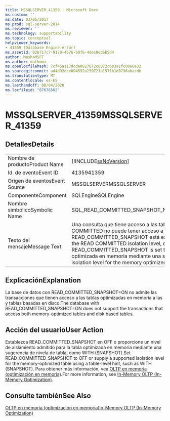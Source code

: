 ```yaml
---
title: MSSQLSERVER_41359 | Microsoft Docs
ms.custom: ''
ms.date: 03/06/2017
ms.prod: sql-server-2014
ms.reviewer: ''
ms.technology: supportability
ms.topic: conceptual
helpviewer_keywords:
- 41359 (Database Engine error)
ms.assetid: 02b717c7-9170-4676-b0f6-4dec9eb5b5d4
author: MashaMSFT
ms.author: mathoma
ms.openlocfilehash: 7cf45a117dcda0827672c6072c603a1fc0866a33
ms.sourcegitcommit: ad4d92dce894592a259721a1571b1d8736abacdb
ms.translationtype: MT
ms.contentlocale: es-ES
ms.lasthandoff: 08/04/2020
ms.locfileid: "87676502"
---
```

# <a name="mssqlserver_41359"></a><span data-ttu-id="14a42-102">MSSQLSERVER_41359</span><span class="sxs-lookup"><span data-stu-id="14a42-102">MSSQLSERVER_41359</span></span>
    
## <a name="details"></a><span data-ttu-id="14a42-103">Detalles</span><span class="sxs-lookup"><span data-stu-id="14a42-103">Details</span></span>  
  
|||  
|-|-|  
|<span data-ttu-id="14a42-104">Nombre de producto</span><span class="sxs-lookup"><span data-stu-id="14a42-104">Product Name</span></span>|[!INCLUDE[ssNoVersion](../../includes/ssnoversion-md.md)]|  
|<span data-ttu-id="14a42-105">Id. de evento</span><span class="sxs-lookup"><span data-stu-id="14a42-105">Event ID</span></span>|<span data-ttu-id="14a42-106">41359</span><span class="sxs-lookup"><span data-stu-id="14a42-106">41359</span></span>|  
|<span data-ttu-id="14a42-107">Origen de eventos</span><span class="sxs-lookup"><span data-stu-id="14a42-107">Event Source</span></span>|<span data-ttu-id="14a42-108">MSSQLSERVER</span><span class="sxs-lookup"><span data-stu-id="14a42-108">MSSQLSERVER</span></span>|  
|<span data-ttu-id="14a42-109">Componente</span><span class="sxs-lookup"><span data-stu-id="14a42-109">Component</span></span>|<span data-ttu-id="14a42-110">SQLEngine</span><span class="sxs-lookup"><span data-stu-id="14a42-110">SQLEngine</span></span>|  
|<span data-ttu-id="14a42-111">Nombre simbólico</span><span class="sxs-lookup"><span data-stu-id="14a42-111">Symbolic Name</span></span>|<span data-ttu-id="14a42-112">SQL_READ_COMMITTED_SNAPSHOT_NOT_SUPPORTED</span><span class="sxs-lookup"><span data-stu-id="14a42-112">SQL_READ_COMMITTED_SNAPSHOT_NOT_SUPPORTED</span></span>|  
|<span data-ttu-id="14a42-113">Texto del mensaje</span><span class="sxs-lookup"><span data-stu-id="14a42-113">Message Text</span></span>|<span data-ttu-id="14a42-114">Una consulta que tiene acceso a las tablas optimizadas en memoria con el nivel de aislamiento READ COMMITTED no puede tener acceso a las tablas basadas en disco cuando la opción de base de datos READ_COMMITTED_SNAPSHOT está establecida en ON.</span><span class="sxs-lookup"><span data-stu-id="14a42-114">A query that accesses memory optimized tables using the READ COMMITTED isolation level, cannot access disk based tables when the database option READ_COMMITTED_SNAPSHOT is set to ON.</span></span> <span data-ttu-id="14a42-115">Proporciona un nivel de aislamiento admitido para la tabla optimizada en memoria mediante una sugerencia de tabla, como WITH (SNAPSHOT).</span><span class="sxs-lookup"><span data-stu-id="14a42-115">Provide a supported isolation level for the memory optimized table using a table hint, such as WITH (SNAPSHOT).</span></span>|  
  
## <a name="explanation"></a><span data-ttu-id="14a42-116">Explicación</span><span class="sxs-lookup"><span data-stu-id="14a42-116">Explanation</span></span>  
 <span data-ttu-id="14a42-117">La base de datos con READ_COMMITTED_SNAPSHOT=ON no admite las transacciones que tienen acceso a las tablas optimizadas en memoria a las y tablas basadas en disco.</span><span class="sxs-lookup"><span data-stu-id="14a42-117">The database with READ_COMMITTED_SNAPSHOT=ON does not support the transactions that access both memory-optimized tables and disk based tables.</span></span>  
  
## <a name="user-action"></a><span data-ttu-id="14a42-118">Acción del usuario</span><span class="sxs-lookup"><span data-stu-id="14a42-118">User Action</span></span>  
 <span data-ttu-id="14a42-119">Establezca READ_COMMITTED_SNAPSHOT en OFF o proporcione un nivel de aislamiento admitido para la tabla optimizada en memoria mediante una sugerencia de nivela de tabla, como WITH (SNAPSHOT).</span><span class="sxs-lookup"><span data-stu-id="14a42-119">Set READ_COMMITTED_SNAPSHOT to OFF or supply a supported isolation level for the memory-optimized table using a table-level hint, such as WITH (SNAPSHOT).</span></span> <span data-ttu-id="14a42-120">Para obtener más información, vea [OLTP en memoria &#40;optimización en memoria&#41;](../in-memory-oltp/in-memory-oltp-in-memory-optimization.md).</span><span class="sxs-lookup"><span data-stu-id="14a42-120">For more information, see [In-Memory OLTP &#40;In-Memory Optimization&#41;](../in-memory-oltp/in-memory-oltp-in-memory-optimization.md).</span></span>  
  
## <a name="see-also"></a><span data-ttu-id="14a42-121">Consulte también</span><span class="sxs-lookup"><span data-stu-id="14a42-121">See Also</span></span>  
 [<span data-ttu-id="14a42-122">OLTP en memoria &#40;optimización en memoria&#41;</span><span class="sxs-lookup"><span data-stu-id="14a42-122">In-Memory OLTP &#40;In-Memory Optimization&#41;</span></span>](../in-memory-oltp/in-memory-oltp-in-memory-optimization.md)  
  
  
